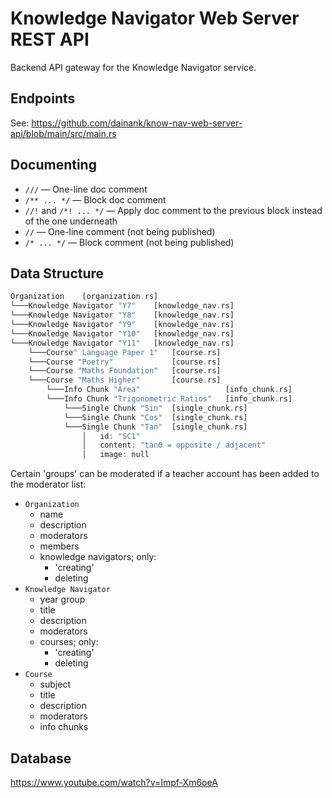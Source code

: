 # Knowledge Navigator Web Server REST API
Backend API gateway for the Knowledge Navigator service.

## Endpoints
See: https://github.com/dainank/know-nav-web-server-api/blob/main/src/main.rs

## Documenting
- `///` — One-line doc comment
- `/** ... */` — Block doc comment
- `//!` and `/*! ... */` — Apply doc comment to the previous block instead of the one underneath
- `//` — One-line comment (not being published)
- `/* ... */` — Block comment (not being published)

## Data Structure
```rs
Organization    [organization.rs]
└───Knowledge Navigator "Y7"    [knowledge_nav.rs]
└───Knowledge Navigator "Y8"    [knowledge_nav.rs]
└───Knowledge Navigator "Y9"    [knowledge_nav.rs]
└───Knowledge Navigator "Y10"   [knowledge_nav.rs]
└───Knowledge Navigator "Y11"   [knowledge_nav.rs]
    └───Course" Language Paper 1"   [course.rs]
    └───Course "Poetry"             [course.rs]
    └───Course "Maths Foundation"   [course.rs]
    └───Course "Maths Higher"       [course.rs]
        └───Info Chunk "Area"                   [info_chunk.rs]
        └───Info Chunk "Trigonometric Ratios"   [info_chunk.rs]
            └───Single Chunk "Sin"  [single_chunk.rs]
            └───Single Chunk "Cos"  [single_chunk.rs]
            └───Single Chunk "Tan"  [single_chunk.rs]
                │   id: "SC1"
                │   content: "tanΘ = opposite / adjacent"
                │   image: null
```

Certain 'groups' can be moderated if a teacher account has been added to the moderator list:
- `Organization`
    - name
    - description
    - moderators
    - members
    - knowledge navigators; only:
        - 'creating'
        - deleting
- `Knowledge Navigator`
    - year group
    - title
    - description
    - moderators
    - courses; only:
        - 'creating'
        - deleting
- `Course`
    - subject
    - title
    - description
    - moderators
    - info chunks

## Database
https://www.youtube.com/watch?v=Impf-Xm6oeA